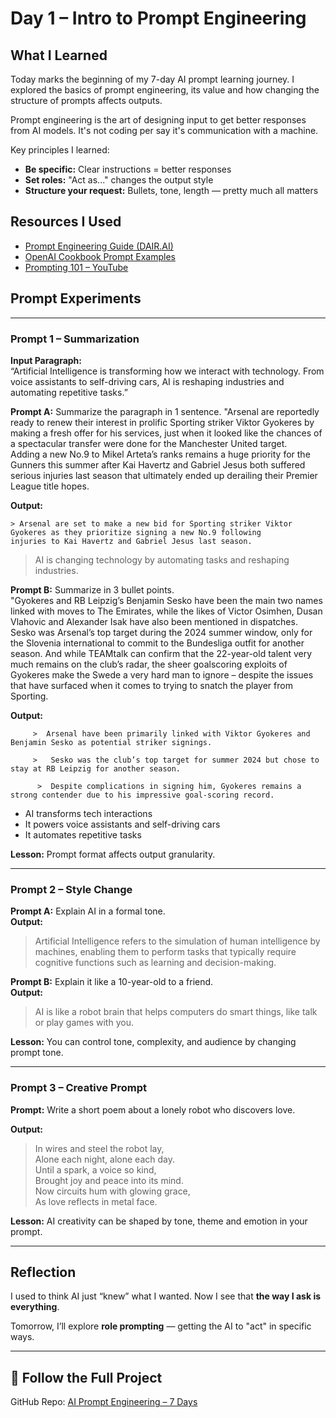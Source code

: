 # Day 1 – Intro to Prompt Engineering

##  What I Learned
Today marks the beginning of my 7-day AI prompt learning journey. I explored the basics of prompt engineering, its value and how changing the structure of prompts affects outputs.

Prompt engineering is the art of designing input to get better responses from AI models. It's not coding per say it's communication with a machine.

Key principles I learned:
- **Be specific:** Clear instructions = better responses
- **Set roles:** "Act as..." changes the output style
- **Structure your request:** Bullets, tone, length — pretty much all matters

##  Resources I Used
- [Prompt Engineering Guide (DAIR.AI)](https://github.com/dair-ai/Prompt-Engineering-Guide)
- [OpenAI Cookbook Prompt Examples](https://github.com/openai/openai-cookbook)
- [Prompting 101 – YouTube](https://www.youtube.com/watch?v=vF7xYFB8x84)

##  Prompt Experiments

---

###  Prompt 1 – Summarization

**Input Paragraph:**  
“Artificial Intelligence is transforming how we interact with technology. From voice assistants to self-driving cars, AI is reshaping industries and automating repetitive tasks.”

**Prompt A:** Summarize the paragraph in 1 sentence. 
"Arsenal are reportedly ready to renew their interest in prolific Sporting striker Viktor Gyokeres by making a fresh offer for his services,
just when it looked like the chances of a spectacular transfer were done for the Manchester United target.  
Adding a new No.9 to Mikel Arteta’s ranks remains a huge priority for the Gunners this summer after Kai Havertz and 
Gabriel Jesus both suffered serious injuries last season that ultimately ended up derailing their Premier League title hopes. 

**Output:**  

    > Arsenal are set to make a new bid for Sporting striker Viktor Gyokeres as they prioritize signing a new No.9 following 
    injuries to Kai Havertz and Gabriel Jesus last season.

> AI is changing technology by automating tasks and reshaping industries.

**Prompt B:** Summarize in 3 bullet points.  
"Gyokeres and RB Leipzig’s Benjamin Sesko have been the main two names linked with moves to The Emirates, while the likes of Victor Osimhen, 
Dusan Vlahovic and Alexander Isak have also been mentioned in dispatches.  Sesko was Arsenal’s top target during the 2024 summer window,
only for the Slovenia international to commit to the Bundesliga outfit for another season.
And while TEAMtalk can confirm that the 22-year-old talent very much remains on the club’s radar, 
the sheer goalscoring exploits of Gyokeres make the Swede a very hard man to ignore – despite the issues that have surfaced when it comes to trying to snatch the player from Sporting.

**Output:** 

         >  Arsenal have been primarily linked with Viktor Gyokeres and Benjamin Sesko as potential striker signings.

         >   Sesko was the club’s top target for summer 2024 but chose to stay at RB Leipzig for another season.

          >  Despite complications in signing him, Gyokeres remains a strong contender due to his impressive goal-scoring record.

            
- AI transforms tech interactions  
- It powers voice assistants and self-driving cars  
- It automates repetitive tasks

 **Lesson:** Prompt format affects output granularity.

---

### Prompt 2 – Style Change

**Prompt A:** Explain AI in a formal tone.  
**Output:**  
> Artificial Intelligence refers to the simulation of human intelligence by machines, enabling them to perform tasks that typically require cognitive functions such as learning and decision-making.

**Prompt B:** Explain it like a 10-year-old to a friend.  
**Output:**  
> AI is like a robot brain that helps computers do smart things, like talk or play games with you.

**Lesson:** You can control tone, complexity, and audience by changing prompt tone.

---

### Prompt 3 – Creative Prompt

**Prompt:** Write a short poem about a lonely robot who discovers love.

**Output:**  
> In wires and steel the robot lay,  
> Alone each night, alone each day.  
> Until a spark, a voice so kind,  
> Brought joy and peace into its mind.  
> Now circuits hum with glowing grace,  
> As love reflects in metal face.

 **Lesson:** AI creativity can be shaped by tone, theme and emotion in your prompt.

---

## Reflection
I used to think AI just “knew” what I wanted. Now I see that **the way I ask is everything**.

Tomorrow, I’ll explore **role prompting** — getting the AI to "act" in specific ways.

---

## 🔗 Follow the Full Project
GitHub Repo: [AI Prompt Engineering – 7 Days](https://github.com/sortlight/ai-prompt-learning)
